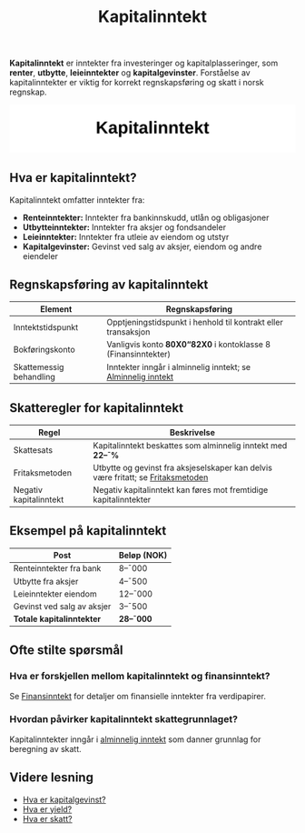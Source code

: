 ﻿---
title: "Kapitalinntekt"
seoTitle: "Kapitalinntekt"
meta_description: '**Kapitalinntekt** er inntekter fra investeringer og kapitalplasseringer, som **renter**, **utbytte**, **leieinntekter** og **kapitalgevinster**. Forståelse av...'
slug: kapitalinntekt
type: blog
layout: pages/single
---

**Kapitalinntekt** er inntekter fra investeringer og kapitalplasseringer, som **renter**, **utbytte**, **leieinntekter** og **kapitalgevinster**. Forståelse av kapitalinntekter er viktig for korrekt regnskapsføring og skatt i norsk regnskap.

![Kapitalinntekt](kapitalinntekt-image.svg)

## Hva er kapitalinntekt?

Kapitalinntekt omfatter inntekter fra:

* **Renteinntekter:** Inntekter fra bankinnskudd, utlån og obligasjoner
* **Utbytteinntekter:** Inntekter fra aksjer og fondsandeler
* **Leieinntekter:** Inntekter fra utleie av eiendom og utstyr
* **Kapitalgevinster:** Gevinst ved salg av aksjer, eiendom og andre eiendeler

## Regnskapsføring av kapitalinntekt

| Element                     | Regnskapsføring                                                     |
|-----------------------------|---------------------------------------------------------------------|
| Inntektstidspunkt           | Opptjeningstidspunkt i henhold til kontrakt eller transaksjon       |
| Bokføringskonto             | Vanligvis konto **80X0“82X0** i kontoklasse 8 (Finansinntekter)      |
| Skattemessig behandling     | Inntekter inngår i alminnelig inntekt; se [Alminnelig inntekt](/blogs/regnskap/alminnelig-inntekt "Alminnelig inntekt “ Komplett guide til skattemessig resultat og beregning") |

## Skatteregler for kapitalinntekt

| Regel                   | Beskrivelse                                                                            |
|-------------------------|----------------------------------------------------------------------------------------|
| Skattesats              | Kapitalinntekt beskattes som alminnelig inntekt med **22–¯%**                            |
| Fritaksmetoden          | Utbytte og gevinst fra aksjeselskaper kan delvis være fritatt; se [Fritaksmetoden](/blogs/regnskap/hva-er-fritaksmetoden "Hva er Fritaksmetoden? Komplett guide til skattefritak for utbytte") |
| Negativ kapitalinntekt  | Negativ kapitalinntekt kan føres mot fremtidige kapitalinntekter                        |

## Eksempel på kapitalinntekt

| Post                             | Beløp (NOK) |
|----------------------------------|-------------|
| Renteinntekter fra bank          | 8–¯000       |
| Utbytte fra aksjer               | 4–¯500       |
| Leieinntekter eiendom            | 12–¯000      |
| Gevinst ved salg av aksjer       | 3–¯500       |
| **Totale kapitalinntekter**      | **28–¯000**  |

## Ofte stilte spørsmål

### Hva er forskjellen mellom kapitalinntekt og finansinntekt?

Se [Finansinntekt](/blogs/regnskap/finansinntekt "Finansinntekt “ Komplett guide til renter, utbytte og kapitalgevinster i norsk regnskap") for detaljer om finansielle inntekter fra verdipapirer.

### Hvordan påvirker kapitalinntekt skattegrunnlaget?

Kapitalinntekter inngår i [alminnelig inntekt](/blogs/regnskap/alminnelig-inntekt "Alminnelig inntekt “ Komplett guide til skattemessig resultat og beregning") som danner grunnlag for beregning av skatt.

## Videre lesning

* [Hva er kapitalgevinst?](/blogs/regnskap/hva-er-kapitalgevinst "Hva er Kapitalgevinst? Guide til gevinst ved salg av eiendeler")
* [Hva er yield?](/blogs/regnskap/hva-er-yield "Hva er Yield? Avkastning på investeringer forklart")
* [Hva er skatt?](/blogs/regnskap/hva-er-skatt "Hva er Skatt? Oversikt over skatteregler for privatpersoner og foretak")










